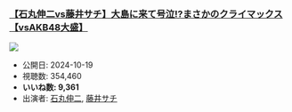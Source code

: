 ### [【石丸伸二vs藤井サチ】大島に来て号泣!?まさかのクライマックス【vsAKB48大盛】](https://www.youtube.com/watch?v=B-ZSyKXT1S8)
[![](https://img.youtube.com/vi/B-ZSyKXT1S8/sddefault.jpg)](https://www.youtube.com/watch?v=B-ZSyKXT1S8)
-   公開日: 2024-10-19
-   視聴数: 354,460
-   **いいね数: 9,361**
-   出演者: [石丸伸二](/rehacq_fan/people/石丸伸二 "wikilink"), [藤井サチ](/rehacq_fan/people/藤井サチ "wikilink")
